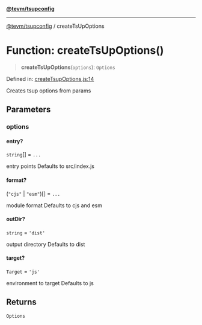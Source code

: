[**@tevm/tsupconfig**](../README.md)

***

[@tevm/tsupconfig](../globals.md) / createTsUpOptions

# Function: createTsUpOptions()

> **createTsUpOptions**(`options`): `Options`

Defined in: [createTsupOptions.js:14](https://github.com/evmts/tevm-monorepo/blob/main/configs/tsupconfig/src/createTsupOptions.js#L14)

Creates tsup options from params

## Parameters

### options

#### entry?

`string`[] = `...`

entry points Defaults to src/index.js

#### format?

(`"cjs"` \| `"esm"`)[] = `...`

module format Defaults to cjs and esm

#### outDir?

`string` = `'dist'`

output directory Defaults to dist

#### target?

`Target` = `'js'`

environment to target Defaults to js

## Returns

`Options`
